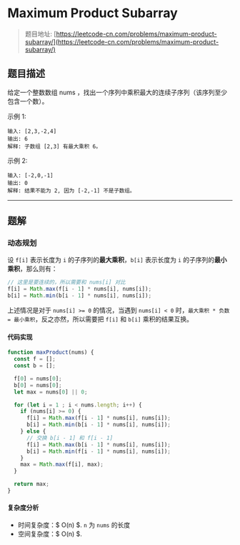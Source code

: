 # Maximum Product Subarray

> 题目地址: [https://leetcode-cn.com/problems/maximum-product-subarray/](https://leetcode-cn.com/problems/maximum-product-subarray/)

## 题目描述

给定一个整数数组 nums ，找出一个序列中乘积最大的连续子序列（该序列至少包含一个数）。

示例 1:

```
输入: [2,3,-2,4]
输出: 6
解释: 子数组 [2,3] 有最大乘积 6。
```

示例 2:

```
输入: [-2,0,-1]
输出: 0
解释: 结果不能为 2, 因为 [-2,-1] 不是子数组。
```

------

## 题解

### 动态规划

设 `f[i]` 表示长度为 `i` 的子序列的**最大乘积**，`b[i]` 表示长度为 `i` 的子序列的**最小乘积**，那么则有：

```js
// 这里是要连续的，所以需要和 nums[i] 对比
f[i] = Math.max(f[i - 1] * nums[i], nums[i]);
b[i] = Math.min(b[i - 1] * nums[i], nums[i]);
```

上述情况是对于 `nums[i] >= 0` 的情况，当遇到 `nums[i] < 0` 时，`最大乘积 * 负数 = 最小乘积`，反之亦然，所以需要把 `f[i]` 和 `b[i]` 乘积的结果互换。

#### 代码实现

```js
function maxProduct(nums) {
  const f = [];
  const b = [];

  f[0] = nums[0];
  b[0] = nums[0];
  let max = nums[0] || 0;

  for (let i = 1 ; i < nums.length; i++) {
    if (nums[i] >= 0) {
      f[i] = Math.max(f[i - 1] * nums[i], nums[i]);
      b[i] = Math.min(b[i - 1] * nums[i], nums[i]);
    } else {
      // 交换 b[i - 1] 和 f[i - 1]
      f[i] = Math.max(b[i - 1] * nums[i], nums[i]);
      b[i] = Math.min(f[i - 1] * nums[i], nums[i]);
    }
    max = Math.max(f[i], max);
  }

  return max;
}
```

#### 复杂度分析

* 时间复杂度：$ O(n) $. `n` 为 `nums` 的长度
* 空间复杂度：$ O(n) $.

